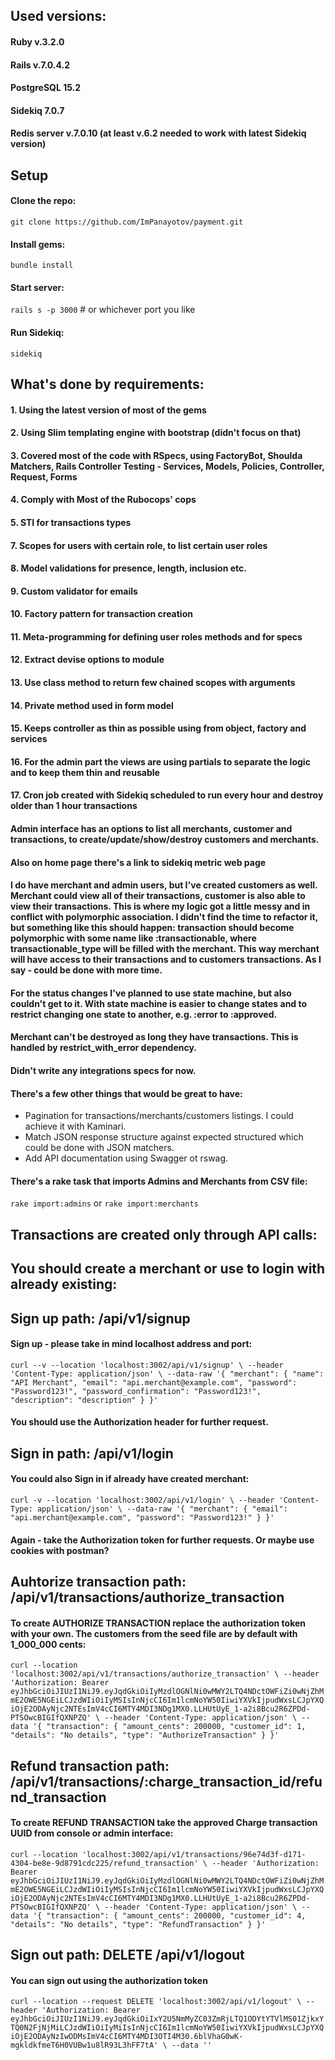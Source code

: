 ## Used versions:
#### Ruby v.3.2.0
#### Rails v.7.0.4.2
#### PostgreSQL 15.2
#### Sidekiq 7.0.7
#### Redis server v.7.0.10 (at least v.6.2 needed to work with latest Sidekiq version)

## Setup
#### Clone the repo:
`git clone https://github.com/ImPanayotov/payment.git`
#### Install gems:
`bundle install`
#### Start server:
`rails s -p 3000` # or whichever port you like
#### Run Sidekiq:
`sidekiq`

## What's done by requirements:
#### 1. Using the latest version of most of the gems
#### 2. Using Slim templating engine with bootstrap (didn't focus on that)
#### 3. Covered most of the code with RSpecs, using FactoryBot, Shoulda Matchers, Rails Controller Testing - Services, Models, Policies, Controller, Request, Forms
#### 4. Comply with Most of the Rubocops' cops
#### 5. STI for transactions types
#### 7. Scopes for users with certain role, to list certain user roles
#### 8. Model validations for presence, length, inclusion etc.
#### 9. Custom validator for emails
#### 10. Factory pattern for transaction creation
#### 11. Meta-programming for defining user roles methods and for specs
#### 12. Extract devise options to module
#### 13. Use class method to return few chained scopes with arguments
#### 14. Private method used in form model
#### 15. Keeps controller as thin as possible using from object, factory and services
#### 16. For the admin part the views are using partials to separate the logic and to keep them thin and reusable
#### 17. Cron job created with Sidekiq scheduled to run every hour and destroy older than 1 hour transactions
#### Admin interface has an options to list all merchants, customer and transactions, to create/update/show/destroy customers and merchants.
#### Also on home page there's a link to sidekiq metric web page
#### I do have merchant and admin users, but I've created customers as well. Merchant could view all of their transactions, customer is also able to view their transactions. This is where my logic got a little messy and in conflict with polymorphic association. I didn't find the time to refactor it, but something like this should happen: transaction should become polymorphic with some name like :transactionable, where transactionable_type will be filled with the merchant. This way merchant will have access to their transactions and to customers transactions. As I say - could be done with more time.
#### For the status changes I've planned to use state machine, but also couldn't get to it. With state machine is easier to change states and to restrict changing one state to another, e.g. :error to :approved.
#### Merchant can't be destroyed as long they have transactions. This is handled by restrict_with_error dependency.
#### Didn't write any integrations specs for now.
#### There's a few other things that would be great to have:
* Pagination for transactions/merchants/customers listings. I could achieve it with Kaminari.
* Match JSON response structure against expected structured which could be done with JSON matchers.
* Add API documentation using Swagger ot rswag.
#### There's a rake task that imports Admins and Merchants from CSV file:
`rake import:admins` or `rake import:merchants`

## Transactions are created only through API calls:
## You should create a merchant or use to login with already existing:

## Sign up path: /api/v1/signup
#### Sign up - please take in mind localhost address and port:
`curl --v --location 'localhost:3002/api/v1/signup' \
--header 'Content-Type: application/json' \
--data-raw '{
"merchant": {
"name": "API Merchant",
"email": "api.merchant@example.com",
"password": "Password123!",
"password_confirmation": "Password123!",
"description": "description"
}
}'`
#### You should use the Authorization header for further request.

## Sign in path: /api/v1/login
#### You could also Sign in if already have created merchant:
`curl -v --location 'localhost:3002/api/v1/login' \
--header 'Content-Type: application/json' \
--data-raw '{
"merchant": {
"email": "api.merchant@example.com",
"password": "Password123!"
}
}'`
#### Again - take the Authorization token for further requests. Or maybe use cookies with postman?

## Auhtorize transaction path: /api/v1/transactions/authorize_transaction
#### To create AUTHORIZE TRANSACTION replace the authorization token with your own. The customers from the seed file are by default with 1_000_000 cents:
`curl --location 'localhost:3002/api/v1/transactions/authorize_transaction' \
--header 'Authorization: Bearer eyJhbGciOiJIUzI1NiJ9.eyJqdGkiOiIyMzdlOGNlNi0wMWY2LTQ4NDctOWFiZi0wNjZhMmE2OWE5NGEiLCJzdWIiOiIyMSIsInNjcCI6Im1lcmNoYW50IiwiYXVkIjpudWxsLCJpYXQiOjE2ODAyNjc2NTEsImV4cCI6MTY4MDI3NDg1MX0.LLHUtUyE_1-a2i8Bcu2R6ZPDd-PTSOwcBIGIfQXNPZQ' \
--header 'Content-Type: application/json' \
--data '{
"transaction": {
"amount_cents": 200000,
"customer_id": 1,
"details": "No details",
"type": "AuthorizeTransaction"
}
}'`

## Refund transaction path: /api/v1/transactions/:charge_transaction_id/refund_transaction
#### To create REFUND TRANSACTION take the approved Charge transaction UUID from console or admin interface:
`curl --location 'localhost:3002/api/v1/transactions/96e74d3f-d171-4304-be8e-9d8791cdc225/refund_transaction' \
--header 'Authorization: Bearer eyJhbGciOiJIUzI1NiJ9.eyJqdGkiOiIyMzdlOGNlNi0wMWY2LTQ4NDctOWFiZi0wNjZhMmE2OWE5NGEiLCJzdWIiOiIyMSIsInNjcCI6Im1lcmNoYW50IiwiYXVkIjpudWxsLCJpYXQiOjE2ODAyNjc2NTEsImV4cCI6MTY4MDI3NDg1MX0.LLHUtUyE_1-a2i8Bcu2R6ZPDd-PTSOwcBIGIfQXNPZQ' \
--header 'Content-Type: application/json' \
--data '{
"transaction": {
"amount_cents": 200000,
"customer_id": 4,
"details": "No details",
"type": "RefundTransaction"
}
}'`

## Sign out path: DELETE /api/v1/logout
#### You can sign out using the authorization token
`curl --location --request DELETE 'localhost:3002/api/v1/logout' \
--header 'Authorization: Bearer eyJhbGciOiJIUzI1NiJ9.eyJqdGkiOiIxY2U5NmMyZC03ZmRjLTQ1ODYtYTVlMS01ZjkxYTQ0N2FjNjMiLCJzdWIiOiIyMiIsInNjcCI6Im1lcmNoYW50IiwiYXVkIjpudWxsLCJpYXQiOjE2ODAyNzIwODMsImV4cCI6MTY4MDI3OTI4M30.6blVhaG0wK-mgkldkfmeT6H0VUBw1u8lR93L3hFF7tA' \
--data ''`
